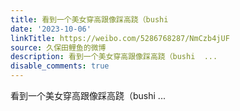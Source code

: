```yaml
---
title: 看到一个美女穿高跟像踩高跷（bushi
date: '2023-10-06'
linkTitle: https://weibo.com/5286768287/NmCzb4jUF
source: 久保田鲤鱼的微博
description: 看到一个美女穿高跟像踩高跷（bushi  ...
disable_comments: true
---
```

看到一个美女穿高跟像踩高跷（bushi  ...